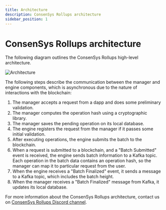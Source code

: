 ```yaml
---
title: Architecture
description: ConsenSys Rollups architecture
sidebar_position: 1
---
```


# ConsenSys Rollups architecture

The following diagram outlines the ConsenSys Rollups high-level architecture.

![Architecture](/img/Architecture.png)

The following steps describe the communication between the manager and engine components, which is asynchronous due to
the nature of interactions with the blockchain:

1. The manager accepts a request from a dapp and does some preliminary validation.
1. The manager computes the operation hash using a cryptographic library.
1. The manager saves the pending operation on its local database.
1. The engine registers the request from the manager if it passes some initial validation.
1. After executing operations, the engine submits the batch to the blockchain.
1. When a request is submitted to a blockchain, and a "Batch Submitted" event is received, the engine sends batch
   information to a Kafka topic.
   Each operation in the batch data contains an operation hash, so the manager can map it to particular request from the user.
1. When the engine receives a "Batch Finalized" event, it sends a message to a Kafka topic, which includes the batch height.
1. When the manager receives a "Batch Finalized" message from Kafka, it updates its local database.

For more information about the ConsenSys Rollups architecture, contact us on [ConsenSys Rollups Discord channel](https://discord.com/invite/consensys).
